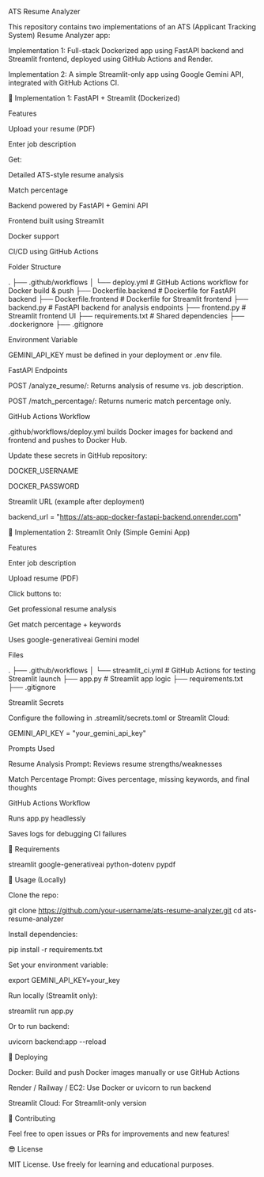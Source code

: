 ATS Resume Analyzer

This repository contains two implementations of an ATS (Applicant Tracking System) Resume Analyzer app:

Implementation 1: Full-stack Dockerized app using FastAPI backend and Streamlit frontend, deployed using GitHub Actions and Render.

Implementation 2: A simple Streamlit-only app using Google Gemini API, integrated with GitHub Actions CI.

🌟 Implementation 1: FastAPI + Streamlit (Dockerized)

Features

Upload your resume (PDF)

Enter job description

Get:

Detailed ATS-style resume analysis

Match percentage

Backend powered by FastAPI + Gemini API

Frontend built using Streamlit

Docker support

CI/CD using GitHub Actions

Folder Structure

.
├── .github/workflows
│   └── deploy.yml                  # GitHub Actions workflow for Docker build & push
├── Dockerfile.backend                 # Dockerfile for FastAPI backend
├── Dockerfile.frontend                # Dockerfile for Streamlit frontend
├── backend.py                         # FastAPI backend for analysis endpoints
├── frontend.py                        # Streamlit frontend UI
├── requirements.txt                   # Shared dependencies
├── .dockerignore
├── .gitignore

Environment Variable

GEMINI_API_KEY must be defined in your deployment or .env file.

FastAPI Endpoints

POST /analyze_resume/: Returns analysis of resume vs. job description.

POST /match_percentage/: Returns numeric match percentage only.

GitHub Actions Workflow

.github/workflows/deploy.yml builds Docker images for backend and frontend and pushes to Docker Hub.

Update these secrets in GitHub repository:

DOCKER_USERNAME

DOCKER_PASSWORD

Streamlit URL (example after deployment)

backend_url = "https://ats-app-docker-fastapi-backend.onrender.com"

🚀 Implementation 2: Streamlit Only (Simple Gemini App)

Features

Enter job description

Upload resume (PDF)

Click buttons to:

Get professional resume analysis

Get match percentage + keywords

Uses google-generativeai Gemini model

Files

.
├── .github/workflows
│   └── streamlit_ci.yml           # GitHub Actions for testing Streamlit launch
├── app.py                            # Streamlit app logic
├── requirements.txt
├── .gitignore

Streamlit Secrets

Configure the following in .streamlit/secrets.toml or Streamlit Cloud:

GEMINI_API_KEY = "your_gemini_api_key"

Prompts Used

Resume Analysis Prompt: Reviews resume strengths/weaknesses

Match Percentage Prompt: Gives percentage, missing keywords, and final thoughts

GitHub Actions Workflow

Runs app.py headlessly

Saves logs for debugging CI failures

📄 Requirements

streamlit
google-generativeai
python-dotenv
pypdf

🚧 Usage (Locally)

Clone the repo:

git clone https://github.com/your-username/ats-resume-analyzer.git
cd ats-resume-analyzer

Install dependencies:

pip install -r requirements.txt

Set your environment variable:

export GEMINI_API_KEY=your_key

Run locally (Streamlit only):

streamlit run app.py

Or to run backend:

uvicorn backend:app --reload

🚀 Deploying

Docker: Build and push Docker images manually or use GitHub Actions

Render / Railway / EC2: Use Docker or uvicorn to run backend

Streamlit Cloud: For Streamlit-only version

💪 Contributing

Feel free to open issues or PRs for improvements and new features!

😎 License

MIT License. Use freely for learning and educational purposes.
